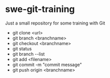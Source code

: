# swe-git-training
Just a small repository for some training with Git

- git clone \<url\>
- git branch \<branchname\>
- git checkout \<branchname\>
- git status
- git branch --list
- git add \<filename\>
- git commit -m "commit message"
- git push origin \<branchname\>
